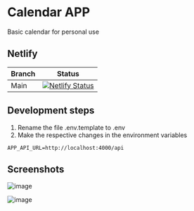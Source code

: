 # Calendar APP

Basic calendar for personal use

## Netlify

| Branch | Status |
|--------|--------|
| Main   | [![Netlify Status](https://api.netlify.com/api/v1/badges/bf6c56e5-3a13-4b61-85b7-55b95cf2bf16/deploy-status)](https://app.netlify.com/sites/calendar-jadomiz/deploys-status?branch=main) |

## Development steps

1. Rename the file .env.template to .env
2. Make the respective changes  in the environment variables

```
APP_API_URL=http://localhost:4000/api
```

## Screenshots

![image](https://user-images.githubusercontent.com/87547769/202019109-8dde981a-133b-4cb0-aeef-a5e37ed46927.png)

![image](https://user-images.githubusercontent.com/87547769/202021433-a6216ebb-745f-466c-a711-eee297bbafdd.png)




